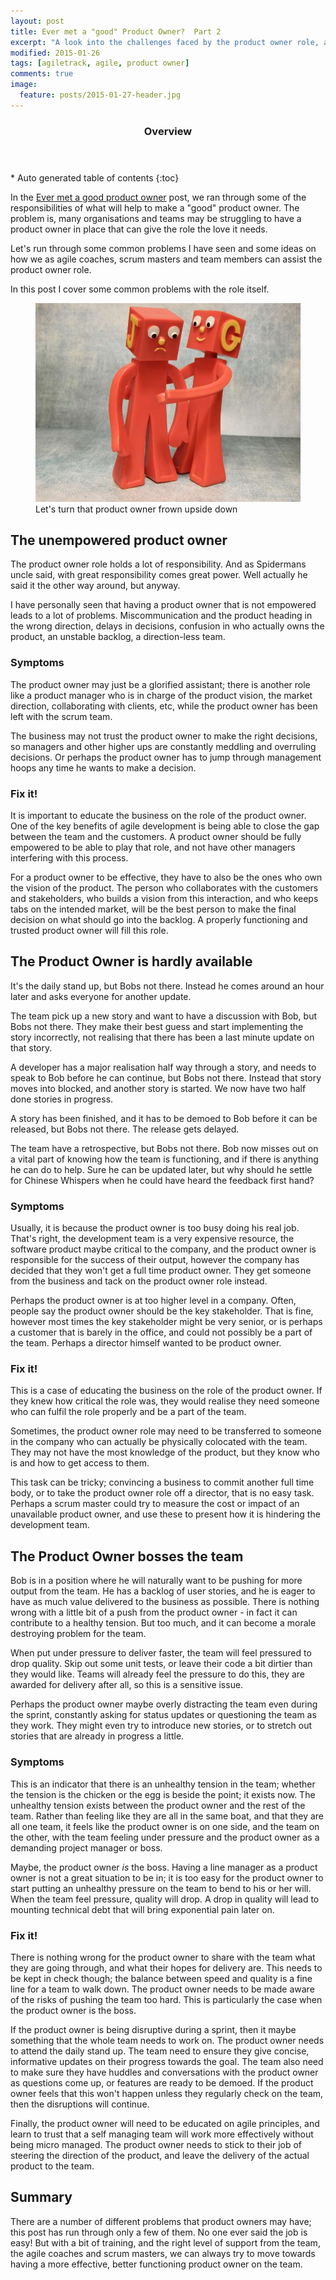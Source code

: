 ```yaml
---
layout: post
title: Ever met a "good" Product Owner?  Part 2
excerpt: "A look into the challenges faced by the product owner role, and how we can help mitigate them"
modified: 2015-01-26
tags: [agiletrack, agile, product owner]
comments: true
image:
  feature: posts/2015-01-27-header.jpg
---
```


<section id="table-of-contents" class="toc">
  <header>
    <h3>Overview</h3>
  </header>
<div id="drawer" markdown="1">
*  Auto generated table of contents
{:toc}
</div>
</section><!-- /#table-of-contents -->

In the <a href="../product-owner">Ever met a good product owner</a> post, we ran through some of the responsibilities of what will help to make a "good" product owner.  The problem is, many organisations and teams may be struggling to have a product owner in place that can give the role the love it needs.

Let's run through some common problems I have seen and some ideas on how we as agile coaches, scrum masters and team members can assist the product owner role.

In this post I cover some common problems with the role itself.

<figure>
<img src="../images/posts/2015-01-27-help.jpg">
<figcaption>Let's turn that product owner frown upside down</figcaption>
</figure>

## The unempowered product owner

The product owner role holds a lot of responsibility.  And as Spidermans uncle said, with great responsibility comes great power.  Well actually he said it the other way around, but anyway.

I have personally seen that having a product owner that is not empowered leads to a lot of problems.  Miscommunication and the product heading in the wrong direction, delays in decisions, confusion in who actually owns the product, an unstable backlog, a direction-less team.

### Symptoms

The product owner may just be a glorified assistant; there is another role like a product manager who is in charge of the product vision, the market direction, collaborating with clients, etc, while the product owner has been left with the scrum team.

The business may not trust the product owner to make the right decisions, so managers and other higher ups are constantly meddling and overruling decisions.  Or perhaps the product owner has to jump through management hoops any time he wants to make a decision.

### Fix it!

It is important to educate the business on the role of the product owner.  One of the key benefits of agile development is being able to close the gap between the team and the customers.  A product owner should be fully empowered to be able to play that role, and not have other managers interfering with this process.

For a product owner to be effective, they have to also be the ones who own the vision of the product.  The person who collaborates with the customers and stakeholders, who builds a vision from this interaction, and who keeps tabs on the intended market, will be the best person to make the final decision on what should go into the backlog.  A properly functioning and trusted product owner will fill this role.


## The Product Owner is hardly available

It's the daily stand up, but Bobs not there.  Instead he comes around an hour later and asks everyone for another update.

The team pick up a new story and want to have a discussion with Bob, but Bobs not there.  They make their best guess and start implementing the story incorrectly, not realising that there has been a last minute update on that story.

A developer has a major realisation half way through a story, and needs to speak to Bob before he can continue, but Bobs not there.  Instead that story moves into blocked, and another story is started.  We now have two half done stories in progress.

A story has been finished, and it has to be demoed to Bob before it can be released, but Bobs not there.  The release gets delayed.

The team have a retrospective, but Bobs not there.  Bob now misses out on a vital part of knowing how the team is functioning, and if there is anything he can do to help.  Sure he can be updated later, but why should he settle for Chinese Whispers when he could have heard the feedback first hand?

### Symptoms

Usually, it is because the product owner is too busy doing his real job.  That's right, the development team is a very expensive resource, the software product maybe critical to the company, and the product owner is responsible for the success of their output, however the company has decided that they won't get a full time product owner.  They get someone from the business and tack on the product owner role instead.

Perhaps the product owner is at too higher level in a company.  Often, people say the product owner should be the key stakeholder.  That is fine, however most times the key stakeholder might be very senior, or is perhaps a customer that is barely in the office, and could not possibly be a part of the team.  Perhaps a director himself wanted to be product owner.

### Fix it!

This is a case of educating the business on the role of the product owner.  If they knew how critical the role was, they would realise they need someone who can fulfil the role properly and be a part of the team.

Sometimes, the product owner role may need to be transferred to someone in the company who can actually be physically colocated with the team.  They may not have the most knowledge of the product, but they know who is and how to get access to them.

This task can be tricky; convincing a business to commit another full time body, or to take the product owner role off a director, that is no easy task.  Perhaps a scrum master could try to measure the cost or impact of an unavailable product owner, and use these to present how it is hindering the development team.

## The Product Owner bosses the team

Bob is in a position where he will naturally want to be pushing for more output from the team.  He has a backlog of user stories, and he is eager to have as much value delivered to the business as possible.  There is nothing wrong with a little bit of a push from the product owner - in fact it can contribute to a healthy tension.  But too much, and it can become a morale destroying problem for the team.

When put under pressure to deliver faster, the team will feel pressured to drop quality.  Skip out some unit tests, or leave their code a bit dirtier than they would like.  Teams will already feel the pressure to do this, they are awarded for delivery after all, so this is a sensitive issue.

Perhaps the product owner maybe overly distracting the team even during the sprint, constantly asking for status updates or questioning the team as they work.  They might even try to introduce new stories, or to stretch out stories that are already in progress a little.

### Symptoms

This is an indicator that there is an unhealthy tension in the team; whether the tension is the chicken or the egg is beside the point; it exists now.  The unhealthy tension exists between the product owner and the rest of the team.  Rather than feeling like they are all in the same boat, and that they are all one team, it feels like the product owner is on one side, and the team on the other, with the team feeling under pressure and the product owner as a demanding project manager or boss.

Maybe, the product owner *is* the boss.  Having a line manager as a product owner is not a great situation to be in; it is too easy for the product owner to start putting an unhealthy pressure on the team to bend to his or her will.  When the team feel pressure, quality will drop.  A drop in quality will lead to mounting technical debt that will bring exponential pain later on.

### Fix it!

There is nothing wrong for the product owner to share with the team what they are going through, and what their hopes for delivery are.  This needs to be kept in check though; the balance between speed and quality is a fine line for a team to walk down.  The product owner needs to be made aware of the risks of pushing the team too hard.  This is particularly the case when the product owner is the boss.

If the product owner is being disruptive during a sprint, then it maybe something that the whole team needs to work on.  The product owner needs to attend the daily stand up.  The team need to ensure they give concise, informative updates on their progress towards the goal.  The team also need to make sure they have huddles and conversations with the product owner as questions come up, or features are ready to be demoed.  If the product owner feels that this won't happen unless they regularly check on the team, then the disruptions will continue.

Finally, the product owner will need to be educated on agile principles, and learn to trust that a self managing team will work more effectively without being micro managed.  The product owner needs to stick to their job of steering the direction of the product, and leave the delivery of the actual product to the team.


## Summary

There are a number of different problems that product owners may have; this post has run through only a few of them.  No one ever said the job is easy!  But with a bit of training, and the right level of support from the team, the agile coaches and scrum masters, we can always try to move towards having a more effective, better functioning product owner on the team.